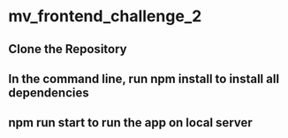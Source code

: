 # mv_frontend_challenge_2

## Clone the Repository 
## In the command line, run npm install to install all dependencies
## npm run start to run the app on local server

